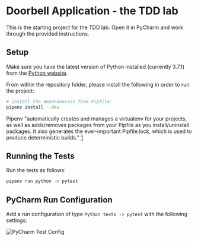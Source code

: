 # Doorbell Application - the TDD lab

This is the starting project for the TDD lab. Open it in PyCharm and work
through the provided instructions.

## Setup

Make sure you have the latest version of Python installed (currently 3.7.1) from
the [Python website](https://www.python.org/downloads/release/python-371/).

From within the repository folder, please install the following in order to run
the project:

```bash
# install the dependencies from Pipfile:
pipenv install --dev
```

Pipenv "automatically creates and manages a virtualenv for your projects, as well
as adds/removes packages from your Pipfile as you install/uninstall packages. It
also generates the ever-important Pipfile.lock, which is used to produce
deterministic builds." [1](https://pipenv.readthedocs.io/en/latest/)

## Running the Tests

Run the tests as follows:

```bash
pipenv run python -m pytest
```

## PyCharm Run Configuration

Add a run configuration of type `Python tests -> pytest` with the following
settings:

![PyCharm Test Config](pycharm-test-config.png)
